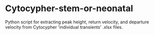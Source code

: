# Cytocypher-stem-or-neonatal
Python script for extracting peak height, return velocity, and departure velocity from Cytocypher 'individual transients' .xlsx files.
